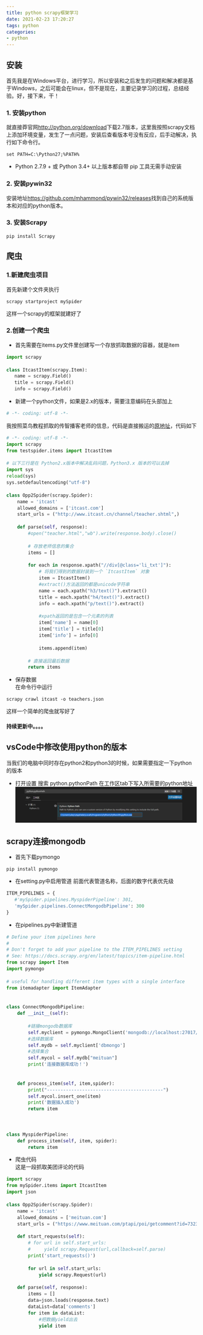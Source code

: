 ```yaml
---
title: python scrapy框架学习
date: 2021-02-23 17:20:27
tags: python
categories:
- python
---
```

## 安装
首先我是在Windows平台，进行学习，所以安装和之后发生的问题和解决都是基于Windows，之后可能会在linux，但不是现在，主要记录学习的过程，总结经验。好，接下来，干！
### 1. 安装python
就直接莽官网<http://python.org/download>下载2.7版本，这里我按照scrapy文档上添加环境变量，发生了一点问题，安装后查看版本号没有反应，后手动解决，执行如下命令行。
```
set PATH=C:\Python27;%PATH%
```
* Python 2.7.9 + 或 Python 3.4+ 以上版本都自带 pip 工具无需手动安装
### 2. 安装pywin32
安装地址<https://github.com/mhammond/pywin32/releases>找到自己的系统版本和对应的python版本。
### 3. 安装Scrapy
```
pip install Scrapy
```
## 爬虫
### 1.新建爬虫项目
首先新建个文件夹执行
```
scrapy startproject mySpider
```
这样一个scrapy的框架就建好了

### 2.创建一个爬虫
* 首先需要在items.py文件里创建写一个存放抓取数据的容器，就是item
```py
import scrapy

class ItcastItem(scrapy.Item):
   name = scrapy.Field()
   title = scrapy.Field()
   info = scrapy.Field()
```
* 新建一个python文件，如果是2.x的版本，需要注意编码在头部加上
``` py
# -*- coding: utf-8 -*-
```
我按照菜鸟教程抓取的传智播客老师的信息，代码是直接搬运的[原地址](https://www.runoob.com/w3cnote/scrapy-detail.html)，代码如下
```py
# -*- coding: utf-8 -*-
import scrapy
from testspider.items import ItcastItem

# 以下三行是在 Python2.x版本中解决乱码问题，Python3.x 版本的可以去掉
import sys
reload(sys)
sys.setdefaultencoding("utf-8")

class Opp2Spider(scrapy.Spider):
    name = 'itcast'
    allowed_domains = ['itcast.com']
    start_urls = ("http://www.itcast.cn/channel/teacher.shtml",)

    def parse(self, response):
        #open("teacher.html","wb").write(response.body).close()

        # 存放老师信息的集合
        items = []

        for each in response.xpath("//div[@class='li_txt']"):
            # 将我们得到的数据封装到一个 `ItcastItem` 对象
            item = ItcastItem()
            #extract()方法返回的都是unicode字符串
            name = each.xpath("h3/text()").extract()
            title = each.xpath("h4/text()").extract()
            info = each.xpath("p/text()").extract()

            #xpath返回的是包含一个元素的列表
            item['name'] = name[0]
            item['title'] = title[0]
            item['info'] = info[0]

            items.append(item)

        # 直接返回最后数据
        return items
```
* 保存数据  
在命令行中运行
```
scrapy crawl itcast -o teachers.json
```
这样一个简单的爬虫就写好了
#### 持续更新中。。。。
## vsCode中修改使用python的版本
当我们的电脑中同时存在python2和python3的时候，如果需要指定一下python的版本
* 打开设置
搜索 python.pythonPath 在工作区tab下写入所需要的python地址
![](../images/1622878155(1).png)
## scrapy连接mongodb
* 首先下载pymongo
```
pip install pymongo
```
* 在setting.py中启用管道
前面代表管道名称，后面的数字代表优先级
```python
ITEM_PIPELINES = {
   #'mySpider.pipelines.MyspiderPipeline': 301,
   'mySpider.pipelines.ConnectMongodbPipeline': 300
}
```
* 在pipelines.py中新建管道
```python
# Define your item pipelines here
#
# Don't forget to add your pipeline to the ITEM_PIPELINES setting
# See: https://docs.scrapy.org/en/latest/topics/item-pipeline.html
from scrapy import Item
import pymongo

# useful for handling different item types with a single interface
from itemadapter import ItemAdapter


class ConnectMongodbPipeline:
    def __init__(self):
       
        #链接mongodb数据库
        self.myclient = pymongo.MongoClient('mongodb://localhost:27017/')
        #选择数据库
        self.mydb = self.myclient['dbmongo']
        #选择集合
        self.mycol = self.mydb["meituan"]
        print('连接数据库成功！')
        
    
    def process_item(self, item,spider):
        print("-------------------------------------------")
        self.mycol.insert_one(item)
        print('数据插入成功')
        return item
     


class MyspiderPipeline:
    def process_item(self, item, spider):
        return item

```
* 爬虫代码   
这是一段抓取美团评论的代码
```python
import scrapy
from mySpider.items import ItcastItem
import json

class Opp2Spider(scrapy.Spider):
    name = 'itcast'
    allowed_domains = ['meituan.com']
    start_urls = ("https://www.meituan.com/ptapi/poi/getcomment?id=732340487&offset=0&pageSize=10&mode=0&sortType=1", )

    def start_requests(self):
        # for url in self.start_urls:
        #     yield scrapy.Request(url,callback=self.parse)
        print('start_requests()')
     
        for url in self.start_urls:
            yield scrapy.Request(url)

    def parse(self, response):
        items = []
        data=json.loads(response.text)
        dataList=data['comments']
        for item in dataList:
            #把数据yield出去
            yield item
```
